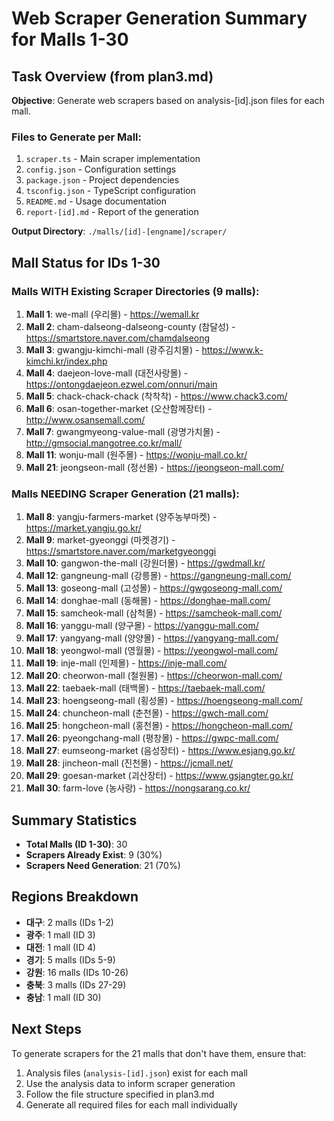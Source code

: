 # Web Scraper Generation Summary for Malls 1-30

## Task Overview (from plan3.md)
**Objective**: Generate web scrapers based on analysis-[id].json files for each mall.

### Files to Generate per Mall:
1. `scraper.ts` - Main scraper implementation
2. `config.json` - Configuration settings
3. `package.json` - Project dependencies
4. `tsconfig.json` - TypeScript configuration
5. `README.md` - Usage documentation
6. `report-[id].md` - Report of the generation

**Output Directory**: `./malls/[id]-[engname]/scraper/`

## Mall Status for IDs 1-30

### Malls WITH Existing Scraper Directories (9 malls):
1. **Mall 1**: we-mall (우리몰) - https://wemall.kr
2. **Mall 2**: cham-dalseong-dalseong-county (참달성) - https://smartstore.naver.com/chamdalseong
3. **Mall 3**: gwangju-kimchi-mall (광주김치몰) - https://www.k-kimchi.kr/index.php
4. **Mall 4**: daejeon-love-mall (대전사랑몰) - https://ontongdaejeon.ezwel.com/onnuri/main
5. **Mall 5**: chack-chack-chack (착착착) - https://www.chack3.com/
6. **Mall 6**: osan-together-market (오산함께장터) - http://www.osansemall.com/
7. **Mall 7**: gwangmyeong-value-mall (광명가치몰) - http://gmsocial.mangotree.co.kr/mall/
8. **Mall 11**: wonju-mall (원주몰) - https://wonju-mall.co.kr/
9. **Mall 21**: jeongseon-mall (정선몰) - https://jeongseon-mall.com/

### Malls NEEDING Scraper Generation (21 malls):
1. **Mall 8**: yangju-farmers-market (양주농부마켓) - https://market.yangju.go.kr/
2. **Mall 9**: market-gyeonggi (마켓경기) - https://smartstore.naver.com/marketgyeonggi
3. **Mall 10**: gangwon-the-mall (강원더몰) - https://gwdmall.kr/
4. **Mall 12**: gangneung-mall (강릉몰) - https://gangneung-mall.com/
5. **Mall 13**: goseong-mall (고성몰) - https://gwgoseong-mall.com/
6. **Mall 14**: donghae-mall (동해몰) - https://donghae-mall.com/
7. **Mall 15**: samcheok-mall (삼척몰) - https://samcheok-mall.com/
8. **Mall 16**: yanggu-mall (양구몰) - https://yanggu-mall.com/
9. **Mall 17**: yangyang-mall (양양몰) - https://yangyang-mall.com/
10. **Mall 18**: yeongwol-mall (영월몰) - https://yeongwol-mall.com/
11. **Mall 19**: inje-mall (인제몰) - https://inje-mall.com/
12. **Mall 20**: cheorwon-mall (철원몰) - https://cheorwon-mall.com/
13. **Mall 22**: taebaek-mall (태백몰) - https://taebaek-mall.com/
14. **Mall 23**: hoengseong-mall (횡성몰) - https://hoengseong-mall.com/
15. **Mall 24**: chuncheon-mall (춘천몰) - https://gwch-mall.com/
16. **Mall 25**: hongcheon-mall (홍천몰) - https://hongcheon-mall.com/
17. **Mall 26**: pyeongchang-mall (평창몰) - https://gwpc-mall.com/
18. **Mall 27**: eumseong-market (음성장터) - https://www.esjang.go.kr/
19. **Mall 28**: jincheon-mall (진천몰) - https://jcmall.net/
20. **Mall 29**: goesan-market (괴산장터) - https://www.gsjangter.go.kr/
21. **Mall 30**: farm-love (농사랑) - https://nongsarang.co.kr/

## Summary Statistics
- **Total Malls (ID 1-30)**: 30
- **Scrapers Already Exist**: 9 (30%)
- **Scrapers Need Generation**: 21 (70%)

## Regions Breakdown
- **대구**: 2 malls (IDs 1-2)
- **광주**: 1 mall (ID 3)
- **대전**: 1 mall (ID 4)
- **경기**: 5 malls (IDs 5-9)
- **강원**: 16 malls (IDs 10-26)
- **충북**: 3 malls (IDs 27-29)
- **충남**: 1 mall (ID 30)

## Next Steps
To generate scrapers for the 21 malls that don't have them, ensure that:
1. Analysis files (`analysis-[id].json`) exist for each mall
2. Use the analysis data to inform scraper generation
3. Follow the file structure specified in plan3.md
4. Generate all required files for each mall individually